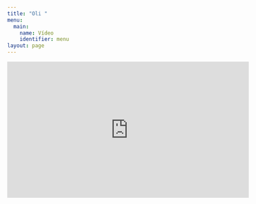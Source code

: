 ```yaml
---
title: "Oli "
menu:
  main:
    name: Vídeo
    identifier: menu
layout: page
---
```

<iframe width="560" height="315" src="https://www.youtube.com/embed/NQunCjYdAcU?controls=0" frameborder="0" allow="accelerometer; autoplay; encrypted-media; gyroscope; picture-in-picture" allowfullscreen></iframe>